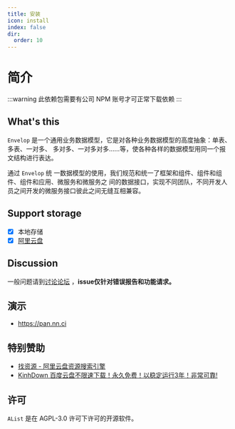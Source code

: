 ```yaml
---
title: 安装
icon: install
index: false
dir:
  order: 10
---
```


# 简介

:::warning
此依赖包需要有公司 NPM 账号才可正常下载依赖
:::

## What's this

`Envelop` 是一个通用业务数据模型，它是对各种业务数据模型的高度抽象：单表、多表、一对多、 多对多、一对多对多……等，使各种各样的数据模型用同一个报文结构进行表达。

通过 `Envelop` 统 一数据模型的使用，我们规范和统一了框架和组件、组件和组件、组件和应用、微服务和微服务之 间的数据接口，实现不同团队，不同开发人员之间开发的微服务接口彼此之间无缝互相兼容。

## Support storage

- [x] 本地存储
- [x] [阿里云盘](https://www.aliyundrive.com/)

## Discussion

一般问题请到[讨论论坛](https://github.com/Xhofe/alist/discussions) ，**issue仅针对错误报告和功能请求。**

## 演示

- https://pan.nn.ci

## 特别赞助

- [找资源 - 阿里云盘资源搜索引擎](https://zhaoziyuan.la/)
- [KinhDown 百度云盘不限速下载！永久免费！以稳定运行3年！非常可靠!](https://kinhdown.com/?Type=Tutorials)

## 许可

`AList` 是在 AGPL-3.0 许可下许可的开源软件。

